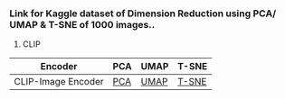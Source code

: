 ### Link for Kaggle dataset of Dimension Reduction using PCA/ UMAP & T-SNE of 1000 images..

1. CLIP

| Encoder | PCA | UMAP | T-SNE |
|------------------|-----|------|-------|
| CLIP-Image Encoder | [PCA](https://www.kaggle.com/datasets/anantjain1223/infersent-coyo-1k?select=infersent_pca.csv) | [UMAP](https://www.kaggle.com/datasets/anantjain1223/infersent-coyo-1k?select=infersent_umap.csv) | [T-SNE](https://www.kaggle.com/datasets/anantjain1223/infersent-coyo-1k?select=infersent_tsne.csv) |


